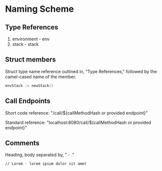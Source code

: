 # Naming Scheme

## Type References

1. environment - env
2. stack - stack

## Struct members

Struct type name reference outlined in, "Type References," followed by the camel-cased name of the member.

```Go
envStack := newStack()
```

## Call Endpoints

Short code reference: "/call/${callMethodHash or provided endpoint}"

Standard reference: "localhost:8080/call/${callMethodHash or provided endpoint}"

## Comments

Heading, body separated by, " - ."

```MD
// Lorem - lorem ipsum dolor sit amet
```